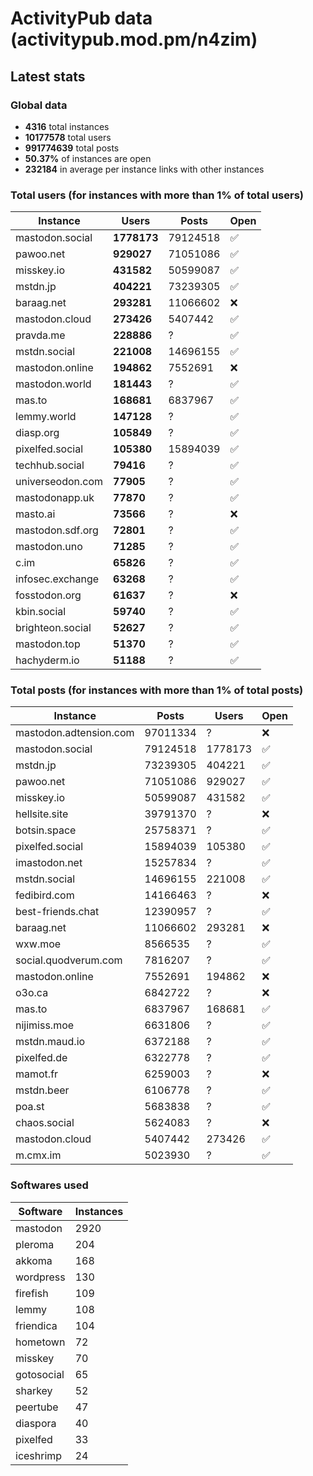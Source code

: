 
# ActivityPub data (activitypub.mod.pm/n4zim)

## Latest stats

### Global data
- **4316** total instances
- **10177578** total users
- **991774639** total posts
- **50.37%** of instances are open
- **232184** in average per instance links with other instances

### Total users (for instances with more than 1% of total users)
| Instance | Users | Posts | Open |
| -------- | ----- | ----- | ---- |
| mastodon.social | **1778173** | 79124518 | ✅ |
| pawoo.net | **929027** | 71051086 | ✅ |
| misskey.io | **431582** | 50599087 | ✅ |
| mstdn.jp | **404221** | 73239305 | ✅ |
| baraag.net | **293281** | 11066602 | ❌ |
| mastodon.cloud | **273426** | 5407442 | ✅ |
| pravda.me | **228886** | ? | ✅ |
| mstdn.social | **221008** | 14696155 | ✅ |
| mastodon.online | **194862** | 7552691 | ❌ |
| mastodon.world | **181443** | ? | ✅ |
| mas.to | **168681** | 6837967 | ✅ |
| lemmy.world | **147128** | ? | ✅ |
| diasp.org | **105849** | ? | ✅ |
| pixelfed.social | **105380** | 15894039 | ✅ |
| techhub.social | **79416** | ? | ✅ |
| universeodon.com | **77905** | ? | ✅ |
| mastodonapp.uk | **77870** | ? | ✅ |
| masto.ai | **73566** | ? | ❌ |
| mastodon.sdf.org | **72801** | ? | ✅ |
| mastodon.uno | **71285** | ? | ✅ |
| c.im | **65826** | ? | ✅ |
| infosec.exchange | **63268** | ? | ✅ |
| fosstodon.org | **61637** | ? | ❌ |
| kbin.social | **59740** | ? | ✅ |
| brighteon.social | **52627** | ? | ✅ |
| mastodon.top | **51370** | ? | ✅ |
| hachyderm.io | **51188** | ? | ✅ |

### Total posts (for instances with more than 1% of total posts)
| Instance | Posts | Users | Open |
| -------- | ----- | ----- | ---- |
| mastodon.adtension.com | 97011334 | ? | ❌ |
| mastodon.social | 79124518 | 1778173 | ✅ |
| mstdn.jp | 73239305 | 404221 | ✅ |
| pawoo.net | 71051086 | 929027 | ✅ |
| misskey.io | 50599087 | 431582 | ✅ |
| hellsite.site | 39791370 | ? | ❌ |
| botsin.space | 25758371 | ? | ✅ |
| pixelfed.social | 15894039 | 105380 | ✅ |
| imastodon.net | 15257834 | ? | ✅ |
| mstdn.social | 14696155 | 221008 | ✅ |
| fedibird.com | 14166463 | ? | ❌ |
| best-friends.chat | 12390957 | ? | ✅ |
| baraag.net | 11066602 | 293281 | ❌ |
| wxw.moe | 8566535 | ? | ✅ |
| social.quodverum.com | 7816207 | ? | ✅ |
| mastodon.online | 7552691 | 194862 | ❌ |
| o3o.ca | 6842722 | ? | ❌ |
| mas.to | 6837967 | 168681 | ✅ |
| nijimiss.moe | 6631806 | ? | ✅ |
| mstdn.maud.io | 6372188 | ? | ✅ |
| pixelfed.de | 6322778 | ? | ✅ |
| mamot.fr | 6259003 | ? | ❌ |
| mstdn.beer | 6106778 | ? | ✅ |
| poa.st | 5683838 | ? | ✅ |
| chaos.social | 5624083 | ? | ❌ |
| mastodon.cloud | 5407442 | 273426 | ✅ |
| m.cmx.im | 5023930 | ? | ✅ |

### Softwares used
| Software | Instances |
| -------- | --------- |
| mastodon | 2920 |
| pleroma | 204 |
| akkoma | 168 |
| wordpress | 130 |
| firefish | 109 |
| lemmy | 108 |
| friendica | 104 |
| hometown | 72 |
| misskey | 70 |
| gotosocial | 65 |
| sharkey | 52 |
| peertube | 47 |
| diaspora | 40 |
| pixelfed | 33 |
| iceshrimp | 24 |
